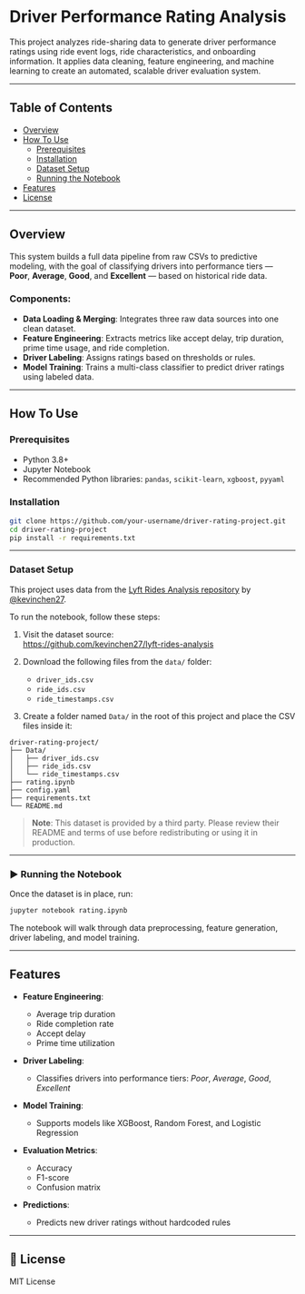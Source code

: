 # Driver Performance Rating Analysis

This project analyzes ride-sharing data to generate driver performance ratings using ride event logs, ride characteristics, and onboarding information. It applies data cleaning, feature engineering, and machine learning to create an automated, scalable driver evaluation system.

---

## Table of Contents

- [Overview](#overview)
- [How To Use](#how-to-use)
  - [Prerequisites](#prerequisites)
  - [Installation](#installation)
  - [Dataset Setup](#dataset-setup)
  - [Running the Notebook](#running-the-notebook)
- [Features](#features)
- [License](#license)

---

## Overview

This system builds a full data pipeline from raw CSVs to predictive modeling, with the goal of classifying drivers into performance tiers — **Poor**, **Average**, **Good**, and **Excellent** — based on historical ride data.

### Components:
- **Data Loading & Merging**: Integrates three raw data sources into one clean dataset.
- **Feature Engineering**: Extracts metrics like accept delay, trip duration, prime time usage, and ride completion.
- **Driver Labeling**: Assigns ratings based on thresholds or rules.
- **Model Training**: Trains a multi-class classifier to predict driver ratings using labeled data.

---

## How To Use

### Prerequisites

- Python 3.8+
- Jupyter Notebook
- Recommended Python libraries: `pandas`, `scikit-learn`, `xgboost`, `pyyaml`

### Installation

```bash
git clone https://github.com/your-username/driver-rating-project.git
cd driver-rating-project
pip install -r requirements.txt
```

---

### Dataset Setup

This project uses data from the [Lyft Rides Analysis repository](https://github.com/kevinchen27/lyft-rides-analysis) by [@kevinchen27](https://github.com/kevinchen27).

To run the notebook, follow these steps:

1. Visit the dataset source:  
   https://github.com/kevinchen27/lyft-rides-analysis

2. Download the following files from the `data/` folder:
   - `driver_ids.csv`
   - `ride_ids.csv`
   - `ride_timestamps.csv`

3. Create a folder named `Data/` in the root of this project and place the CSV files inside it:

```
driver-rating-project/
├── Data/
│   ├── driver_ids.csv
│   ├── ride_ids.csv
│   └── ride_timestamps.csv
├── rating.ipynb
├── config.yaml
├── requirements.txt
└── README.md
```

> **Note**: This dataset is provided by a third party. Please review their README and terms of use before redistributing or using it in production.

---

### ▶️ Running the Notebook

Once the dataset is in place, run:

```bash
jupyter notebook rating.ipynb
```

The notebook will walk through data preprocessing, feature generation, driver labeling, and model training.

---

## Features

- **Feature Engineering**:
  - Average trip duration  
  - Ride completion rate  
  - Accept delay  
  - Prime time utilization

- **Driver Labeling**:
  - Classifies drivers into performance tiers: *Poor*, *Average*, *Good*, *Excellent*

- **Model Training**:
  - Supports models like XGBoost, Random Forest, and Logistic Regression

- **Evaluation Metrics**:
  - Accuracy  
  - F1-score  
  - Confusion matrix

- **Predictions**:
  - Predicts new driver ratings without hardcoded rules

---

## 📄 License

MIT License

